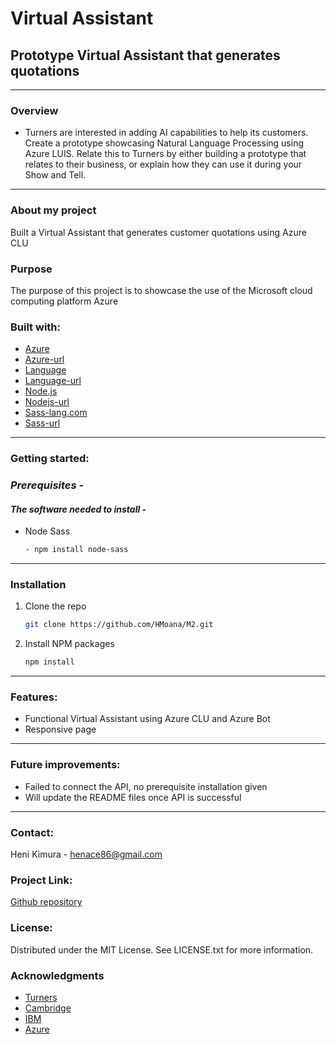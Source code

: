 # Virtual Assistant

## Prototype Virtual Assistant that generates quotations

---

### **Overview**

- Turners are interested in adding AI capabilities to help its customers. Create a prototype showcasing Natural Language Processing using Azure LUIS. Relate this to Turners by either building a prototype that relates to their business, or explain how they can use it during your Show and Tell.

---

### **About my project**

Built a Virtual Assistant that generates customer quotations using Azure CLU

### **Purpose**

The purpose of this project is to showcase the use of the Microsoft cloud computing platform Azure

### **Built with:**

- [Azure](https://img.shields.io/badge/Azure-20232A?style=for-the-badge&logo-azure&logoColor=61DAFB "Azure")
- [Azure-url](https://azure.microsoft.com/en-us/get-started/azure-portal "Azureurl")
- [Language](https://img.shields.io/badge/Language-20232A?style=for-the-badge&logo-language&logoColor=61DAFB "Language")
- [Language-url](https://language.cognitive.azure.com/ "Languageurl")
- [Node.js](https://img.shields.io/badge/Node-20232A?style=for-the-badge&logo-note&logoColor=61DAFB "Nodejs")
- [Nodejs-url](https://nodejs.org/en "Nodejsurl")
- [Sass-lang.com](https://img.shields.io/badge/Sass-20232A?style=for-the-badge&logo-sass&logoColor=CF649A "Sasslangcom")
- [Sass-url](https://sass-lang.com/ "Sassurl")

---

### **Getting started:**

### _Prerequisites -_

#### _The software needed to install -_

- Node Sass

  ```sh
  - npm install node-sass
  ```

---

### Installation

1. Clone the repo

   ```sh
   git clone https://github.com/HMoana/M2.git
   ```

2. Install NPM packages

   ```sh
   npm install
   ```

---

### **Features:**

- Functional Virtual Assistant using Azure CLU and Azure Bot
- Responsive page

---

### **Future improvements:**

- Failed to connect the API, no prerequisite installation given
- Will update the README files once API is successful

---

### **Contact:**

Heni Kimura - henace86@gmail.com

### **Project Link:**

[Github repository](https://github.com/HMoana/M2.git "Github repository")

### **License:**

Distributed under the MIT License. See LICENSE.txt for more information.

### **Acknowledgments**

- [Turners](https://www.turners.co.nz/ "Turners")
- [Cambridge](https://youtu.be/8S3qHHUKqYk "Cambridge")
- [IBM](https://youtu.be/fLvJ8VdHLA0 "IBM")
- [Azure](https://youtu.be/ZIlLvKg7owM "Azure")
